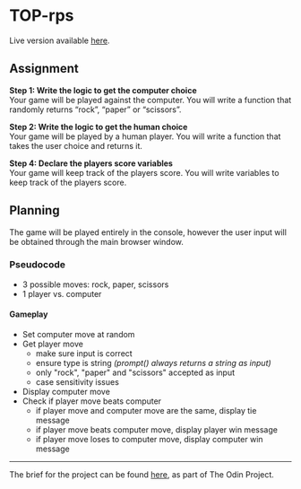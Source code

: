 # TOP-rps

Live version available [here](https://aishah-a.github.io/rps/).

## Assignment
**Step 1: Write the logic to get the computer choice** <br>
Your game will be played against the computer. You will write a function that randomly returns “rock”, “paper” or “scissors”.

**Step 2: Write the logic to get the human choice** <br>
Your game will be played by a human player. You will write a function that takes the user choice and returns it.

**Step 4: Declare the players score variables** <br>
Your game will keep track of the players score. You will write variables to keep track of the players score.

## Planning
The game will be played entirely in the console, however the user input will be obtained through the main browser window.
### Pseudocode
* 3 possible moves: rock, paper, scissors
* 1 player vs. computer

#### Gameplay
  - Set computer move at random
  - Get player move
    + make sure input is correct
    + ensure type is string _(prompt() always returns a string as input)_
    + only "rock", "paper" and "scissors" accepted as input
    + case sensitivity issues
  - Display computer move
  - Check if player move beats computer
    + if player move and computer move are the same, display tie message
    + if player move beats computer move, display player win message
    + if player move loses to computer move, display computer win message
***
The brief for the project can be found [here](https://www.theodinproject.com/lessons/foundations-rock-paper-scissors), as part of The Odin Project.
